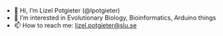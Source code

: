 - 👋 Hi, I’m Lizel Potgieter (@lpotgieter)
- 👀 I’m interested in Evolutionary Biology, Bioinformatics, Arduino things
- 📫 How to reach me: lizel.potgieter@slu.se

<!---
lpotgieter/lpotgieter is a ✨ special ✨ repository because its `README.md` (this file) appears on your GitHub profile.
You can click the Preview link to take a look at your changes.
--->
